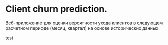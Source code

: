 # Client churn prediction.
Веб-приложение для оценки вероятности ухода клиентов в следующем расчетном периоде (месяц, квартал) на основе исторических данных

test
